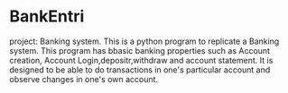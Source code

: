 # BankEntri
project: Banking system.
This is a python program to replicate a Banking system. This program has bbasic banking properties such as Account creation, Account Login,depositr,withdraw and account statement. It is designed to be able to do transactions in one's particular account and observe changes in one's own account.
